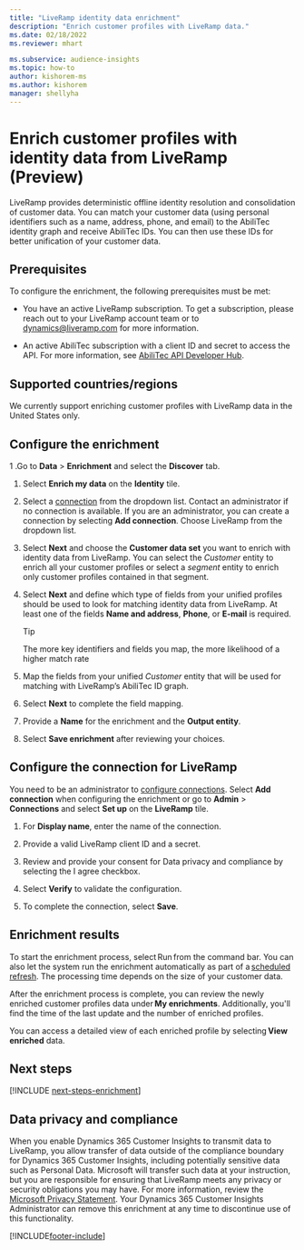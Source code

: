 ```yaml
---
title: "LiveRamp identity data enrichment"
description: "Enrich customer profiles with LiveRamp data."
ms.date: 02/18/2022
ms.reviewer: mhart

ms.subservice: audience-insights
ms.topic: how-to
author: kishorem-ms
ms.author: kishorem
manager: shellyha
---
```


# Enrich customer profiles with identity data from LiveRamp (Preview) 

LiveRamp provides deterministic offline identity resolution and consolidation of customer data. You can match your customer data (using personal identifiers such as a name, address, phone, and email) to the AbiliTec identity graph and receive AbiliTec IDs. You can then use these IDs for better unification of your customer data. 

## Prerequisites 

To configure the enrichment, the following prerequisites must be met: 

- You have an active LiveRamp subscription. To get a subscription, please reach out to your LiveRamp account team or to [dynamics@liveramp.com](mailto:dynamics@liveramp.com) for more information.   

- An active AbiliTec subscription with a client ID and secret to access the API. For more information, see [AbiliTec API Developer Hub](https://developers.liveramp.com/abilitec-api/). 

## Supported countries/regions 

We currently support enriching customer profiles with LiveRamp data in the United States only. 

## Configure the enrichment 

1 .Go to **Data** > **Enrichment** and select the **Discover** tab. 

1. Select **Enrich my data** on the **Identity** tile. 



1. Select a [connection](connections.md) from the dropdown list. Contact an administrator if no connection is available. If you are an administrator, you can create a connection by selecting **Add connection**. Choose LiveRamp from the dropdown list. 

1. Select **Next** and choose the **Customer data set** you want to enrich with identity data from LiveRamp. You can select the *Customer* entity to enrich all your customer profiles or select a *segment* entity to enrich only customer profiles contained in that segment. 

1. Select **Next** and define which type of fields from your unified profiles should be used to look for matching identity data from LiveRamp. At least one of the fields **Name and address**, **Phone**, or **E-mail** is required. 

   > [!TIP]
   > The more key identifiers and fields you map, the more likelihood of a higher match rate 

1. Map the fields from your unified *Customer* entity that will be used for matching with LiveRamp’s AbiliTec ID graph. 



1. Select **Next** to complete the field mapping. 

1. Provide a **Name** for the enrichment and the **Output entity**. 

1. Select **Save enrichment** after reviewing your choices. 

## Configure the connection for LiveRamp 

You need to be an administrator to [configure connections](connections.md). Select **Add connection** when configuring the enrichment or go to **Admin** > **Connections** and select **Set up** on the **LiveRamp** tile. 

1. For **Display name**, enter the name of the connection. 

1. Provide a valid LiveRamp client ID and a secret. 

1. Review and provide your consent for Data privacy and compliance by selecting the I agree checkbox. 

1. Select **Verify** to validate the configuration. 

1. To complete the connection, select **Save**. 



## Enrichment results 

To start the enrichment process, select Run from the command bar. You can also let the system run the enrichment automatically as part of a [scheduled refresh](system.md#schedule-tab). The processing time depends on the size of your customer data. 

After the enrichment process is complete, you can review the newly enriched customer profiles data under **My enrichments**. Additionally, you'll find the time of the last update and the number of enriched profiles. 

You can access a detailed view of each enriched profile by selecting **View enriched** data. 

## Next steps

[!INCLUDE [next-steps-enrichment](../includes/next-steps-enrichment.md)]

## Data privacy and compliance 

When you enable Dynamics 365 Customer Insights to transmit data to LiveRamp, you allow transfer of data outside of the compliance boundary for Dynamics 365 Customer Insights, including potentially sensitive data such as Personal Data. Microsoft will transfer such data at your instruction, but you are responsible for ensuring that LiveRamp meets any privacy or security obligations you may have. For more information, review the [Microsoft Privacy Statement](https://go.microsoft.com/fwlink/?linkid=396732). Your Dynamics 365 Customer Insights Administrator can remove this enrichment at any time to discontinue use of this functionality. 


[!INCLUDE[footer-include](../includes/footer-banner.md)]

